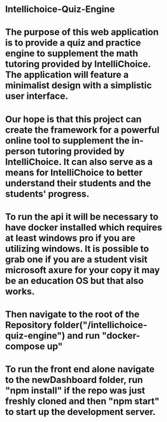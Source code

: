 # Intellichoice-Quiz-Engine

# The purpose of this web application is to provide a quiz and practice engine to supplement the math tutoring provided by IntelliChoice. The application will feature a minimalist design with a simplistic user interface.

# Our hope is that this project can create the framework for a powerful online tool to supplement the in-person tutoring provided by IntelliChoice. It can also serve as a means for IntelliChoice to better understand their students and the students' progress.

# To run the api it will be necessary to have docker installed which requires at least windows pro if you are utilizing windows. It is possible to grab one if you are a student visit microsoft axure for your copy it may be an education OS but that also works.

# Then navigate to the root of the Repository folder("/intellichoice-quiz-engine") and run "docker-compose up"

# To run the front end alone navigate to the newDashboard folder, run "npm install" if the repo was just freshly cloned and then "npm start" to start up the development server.
